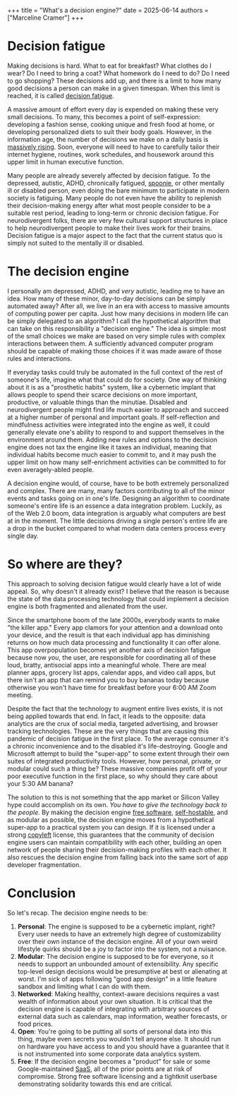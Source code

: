 +++
title = "What's a decision engine?"
date = 2025-06-14
authors = ["Marceline Cramer"]
+++

# Decision fatigue

Making decisions is hard. What to eat for breakfast? What clothes do I wear? Do I need to bring a coat? What homework do I need to do? Do I need to go shopping? These decisions add up, and there is a limit to how many good decisions a person can make in a given timespan. When this limit is reached, it is called [decision fatigue](https://www.ama-assn.org/delivering-care/public-health/what-doctors-wish-patients-knew-about-decision-fatigue).

A massive amount of effort every day is expended on making these very small decisions. To many, this becomes a point of self-expression: developing a fashion sense, cooking unique and fresh food at home, or developing personalized diets to suit their body goals. However, in the information age, the number of decisions we make on a daily basis is [massively rising](https://finance.yahoo.com/news/exhaustion-modern-life-decision-fatigue-180410366.html). Soon, everyone will need to have to carefully tailor their internet hygiene, routines, work schedules, and housework around this upper limit in human executive function.

Many people are already severely affected by decision fatigue. To the depressed, autistic, ADHD, chronically fatigued, [spoonie](https://en.wikipedia.org/wiki/Spoon_theory), or other mentally ill or disabled person, even doing the bare minimum to participate in modern society is fatiguing. Many people do not even have the ability to replenish their decision-making energy after what most people consider to be a suitable rest period, leading to long-term or chronic decision fatigue. For neurodivergent folks, there are very few cultural support structures in place to help neurodivergent people to make their lives work for their brains. Decision fatigue is a major aspect to the fact that the current status quo is simply not suited to the mentally ill or disabled.

# The decision engine

I personally am depressed, ADHD, and *very* autistic, leading me to have an idea. How many of these minor, day-to-day decisions can be simply automated away? After all, we live in an era with access to massive amounts of computing power per capita. Just how many decisions in modern life can be simply delegated to an algorithm? I call the hypothetical algorithm that can take on this responsibility a "decision engine." The idea is simple: most of the small choices we make are based on very simple rules with complex interactions between them. A sufficiently advanced computer program should be capable of making those choices if it was made aware of those rules and interactions.

If everyday tasks could truly be automated in the full context of the rest of someone's life, imagine what that could do for society. One way of thinking about it is as a "prosthetic habits" system, like a cybernetic implant that allows people to spend their scarce decisions on more important, productive, or valuable things than the minutiae. Disabled and neurodivergent people might find life much easier to approach and succeed at a higher number of personal and important goals. If self-reflection and mindfulness activities were integrated into the engine as well, it could generally elevate one's ability to respond to and support themselves in the environment around them. Adding new rules and options to the decision engine does not tax the engine like it taxes an individual, meaning that individual habits become much easier to commit to, and it may push the upper limit on how many self-enrichment activities can be committed to for even averagely-abled people.

A decision engine would, of course, have to be both extremely personalized and complex. There are many, many factors contributing to all of the minor events and tasks going on in one's life. Designing an algorithm to coordinate someone's entire life is an essence a data integration problem. Luckily, as of the Web 2.0 boom, data integration is arguably what computers are best at in the moment. The little decisions driving a single person's entire life are a drop in the bucket compared to what modern data centers process every single day.

# So where are they?

This approach to solving decision fatigue would clearly have a lot of wide appeal. So, why doesn't it already exist? I believe that the reason is because the state of the data processing technology that could implement a decision engine is both fragmented and alienated from the user.

Since the smartphone boom of the late 2000s, everybody wants to make "the killer app." Every app clamors for your attention and a download onto your device, and the result is that each individual app has diminishing returns on how much data processing and functionality it can offer alone. This app overpopulation becomes yet another axis of decision fatigue because now *you*, the user, are responsible for coordinating all of these loud, bratty, antisocial apps into a meaningful whole. There are meal planner apps, grocery list apps, calendar apps, and video call apps, but there isn't an app that can remind you to buy bananas today because otherwise you won't have time for breakfast before your 6:00 AM Zoom meeting.

Despite the fact that the technology to augment entire lives exists, it is not being applied towards that end. In fact, it leads to the opposite: data analytics are the crux of social media, targeted advertising, and browser tracking technologies. These are the very things that are causing this pandemic of decision fatigue in the first place. To the average consumer it's a chronic inconvenience and to the disabled it's life-destroying. Google and Microsoft attempt to build the "super-app" to some extent through their own suites of integrated productivity tools. However, how personal, private, or modular could such a thing be? These massive companies profit off of your poor executive function in the first place, so why should they care about your 5:30 AM banana?

The solution to this is not something that the app market or Silicon Valley hype could accomplish on its own. *You have to give the technology back to the people.* By making the decision engine [free software](https://en.wikipedia.org/wiki/Free_software), [self-hostable](https://en.wikipedia.org/wiki/Self-hosting_(web_services)), and as modular as possible, the decision engine moves from a hypothetical super-app to a practical system you can design. If it is licensed under a strong [copyleft](https://en.wikipedia.org/wiki/Copyleft) license, this guarantees that the community of decision engine users can maintain compatibility with each other, building an open network of people sharing their decision-making profiles with each other. It also rescues the decision engine from falling back into the same sort of app developer fragmentation.

# Conclusion

So let's recap. The decision engine needs to be:
1. **Personal**: The engine is supposed to be a cybernetic implant, right? Every user needs to have an extremely high degree of customizability over their own instance of the decision engine. All of your own weird lifestyle quirks should be a joy to factor into the system, not a nuisance.
2. **Modular**: The decision engine is supposed to be for everyone, so it needs to support an unbounded amount of extensibility. Any specific top-level design decisions would be presumptive at best or alienating at worst. I'm sick of apps following "good app design" in a little feature sandbox and limiting what I can do with them.
3. **Networked**: Making healthy, context-aware decisions requires a vast wealth of information about your own situation. It is critical that the decision engine is capable of integrating with arbitrary sources of external data such as calendars, map information, weather forecasts, or food prices.
4. **Open**: You're going to be putting all sorts of personal data into this thing, maybe even secrets you wouldn't tell anyone else. It should run on hardware you have access to and you should have a guarantee that it is not instrumented into some corporate data analytics system.
5. **Free**: If the decision engine becomes a "product" for sale or some Google-maintained [SaaS](https://en.wikipedia.org/wiki/Software_as_a_service), all of the prior points are at risk of compromise. Strong free software licensing and a tightknit userbase demonstrating solidarity towards this end are critical.
